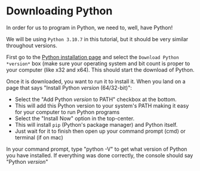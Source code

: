# Downloading Python
In order for us to program in Python, we need to, well, have Python!

We will be using `Python 3.10.7` in this tutorial, but it should be very similar throughout versions.

First go to the [Python installation page](https://www.python.org) and select the `Download Python *version*` box (make sure your operating system and bit count is proper to your computer (like x32 and x64).
This should start the download of Python.

Once it is downloaded, you want to run it to install it.
When you land on a page that says "Install Python *version* (64/32-bit)":
- Select the "Add Python *version* to PATH" checkbox at the bottom.
- This will add this Python version to your system's PATH making it easy for your computer to run Python programs
- Select the "Install Now" option in the top-center.
- This will install `pip` (Python's package manager) and Python itself.
- Just wait for it to finish then open up your command prompt (cmd) or terminal (if on mac)

In your command prompt, type "python -V" to get what version of Python you have installed.
If everything was done correctly, the console should say "Python *version*"
